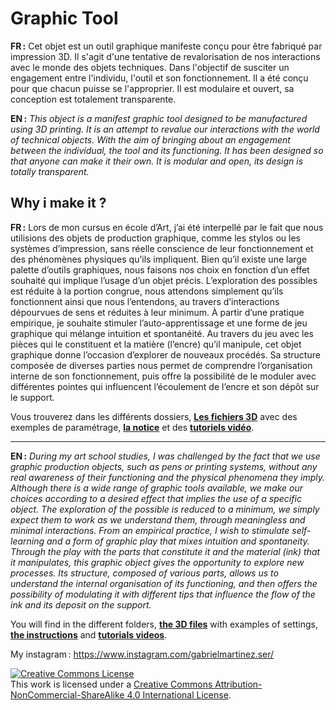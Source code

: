 # Graphic Tool

**FR&#8201;:** Cet objet est un outil graphique manifeste conçu pour être fabriqué par impression 3D.  Il s'agit d'une tentative de revalorisation de nos interactions avec le monde des objets techniques. Dans l'objectif de susciter un engagement entre l'individu, l'outil et son fonctionnement. Il a été conçu pour que chacun puisse se l'approprier. Il est modulaire et ouvert, sa conception est totalement transparente.

**EN&#8201;:** *This object is a manifest graphic tool designed to be manufactured using 3D printing.  It is an attempt to revalue our interactions with the world of technical objects. With the aim of bringing about an engagement between the individual, the tool and its functioning. It has been designed so that anyone can make it their own. It is modular and open, its design is totally transparent.*


## Why i make it ? </br>

**FR&#8201;:** Lors de mon cursus en école d’Art, j’ai été interpellé par le fait que nous utilisions des objets de production graphique, comme les stylos ou les systèmes d’impression, sans réelle conscience de leur fonctionnement et des phénomènes physiques qu’ils impliquent. Bien qu’il existe une large palette d’outils graphiques, nous faisons nos choix en fonction d’un effet souhaité qui implique l’usage d’un objet précis. L’exploration des possibles est réduite à la portion congrue, nous attendons simplement qu’ils fonctionnent ainsi que nous l’entendons, au travers d’interactions dépourvues de sens et réduites à leur minimum. À partir d’une pratique empirique, je souhaite stimuler l’auto-apprentissage et une forme de jeu graphique qui mélange intuition et spontanéité. Au travers du jeu avec les pièces qui le constituent et la matière (l’encre) qu’il manipule, cet objet graphique donne l’occasion d’explorer de nouveaux procédés. Sa structure composée de diverses parties nous permet de comprendre l’organisation interne de son fonctionnement, puis offre la possibilité de le moduler avec différentes pointes qui influencent l’écoulement de l’encre et son dépôt sur le support. 

Vous trouverez dans les différents dossiers, **[Les fichiers 3D](https://github.com/gabrielmartinezservili/Graphic-Tool/tree/main/Graphic%20tool/3D%20files%20%28STL%29)** avec des exemples de paramétrage, **[la notice](https://github.com/gabrielmartinezservili/Graphic-Tool/blob/main/Graphic%20tool/Instructions%20and%20Tutorials/Notice_EN.pdf)** et des **[tutoriels vidéo](https://github.com/gabrielmartinezservili/Graphic-Tool/blob/main/Graphic%20tool/Instructions%20and%20Tutorials/Tutorials%20%28Video%29.md)**.

---

**EN&#8201;:** *During my art school studies, I was challenged by the fact that we use graphic production objects, such as pens or printing systems, without any real awareness of their functioning and the physical phenomena they imply. Although there is a wide range of graphic tools available, we make our choices according to a desired effect that implies the use of a specific object. The exploration of the possible is reduced to a minimum, we simply expect them to work as we understand them, through meaningless and minimal interactions. From an empirical practice, I wish to stimulate self-learning and a form of graphic play that mixes intuition and spontaneity. Through the play with the parts that constitute it and the material (ink) that it manipulates, this graphic object gives the opportunity to explore new processes. Its structure, composed of various parts, allows us to understand the internal organisation of its functioning, and then offers the possibility of modulating it with different tips that influence the flow of the ink and its deposit on the support.*



You will find in the different folders, **[the 3D files](https://github.com/gabrielmartinezservili/Graphic-Tool/tree/main/Graphic%20tool/3D%20files%20%28STL%29)** with examples of settings, **[the instructions](https://github.com/gabrielmartinezservili/Graphic-Tool/blob/main/Graphic%20tool/Instructions%20and%20Tutorials/Notice.pdf)** and **[tutorials videos](https://github.com/gabrielmartinezservili/Graphic-Tool/blob/main/Graphic%20tool/Instructions%20and%20Tutorials/Tutorials%20%28Video%29.md)**.

My instagram&#8201;: https://www.instagram.com/gabrielmartinez.ser/

<a rel="license" href="http://creativecommons.org/licenses/by-nc-sa/4.0/"><img alt="Creative Commons License" style="border-width:0" src="https://i.creativecommons.org/l/by-nc-sa/4.0/88x31.png" /></a><br />This work is licensed under a <a rel="license" href="http://creativecommons.org/licenses/by-nc-sa/4.0/">Creative Commons Attribution-NonCommercial-ShareAlike 4.0 International License</a>.


